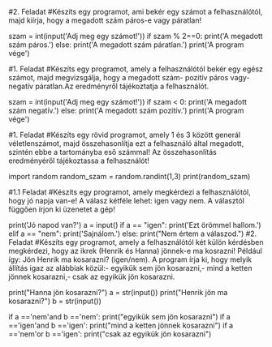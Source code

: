 #2. Feladat
#Készíts egy programot, ami bekér egy számot a felhasználótól, majd kiírja, hogy a megadott szám páros-e vagy páratlan!

szam = int(input('Adj meg egy számot!'))
if szam % 2==0:
  print('A megadott szám páros.')
else:
  print('A megadott szám páratlan.')
  print('A program vége')
  
#1. Feladat
#Készíts egy programot, amely a felhasználótól bekér egy egész számot, majd megvizsgálja, hogy a megadott szám- pozitív páros vagy- negatív páratlan.Az eredményről tájékoztatja a felhasználót.
  
szam = int(input('Adj meg egy számot!'))
if szam < 0:
    print('A megadott szám negatív.')
else:
  print('A megadott szám pozitív.')
print('A program vége')

#1. Feladat
#Készíts egy rövid programot, amely 1 és 3 között generál véletlenszámot, majd összehasonlítja ezt a felhasználó által megadott, szintén ebbe a tartományba eső számmal! Az összehasonlítás eredményéről tájékoztassa a felhasználót!

import random
random_szam = random.randint(1,3)
print(random_szam)

#1.1 Feladat
#Készíts egy programot, amely megkérdezi a felhasználótól, hogy jó napja van-e! A válasz kétféle lehet: igen vagy nem. A választól függően írjon ki üzenetet a gép!

print('Jó napod van?')
a = input()
if a == "igen":
    print('Ezt örömmel hallom.')
elif a == "nem":
  print('Sajnálom.')
else:
  print("Nem értem a válaszod.")
  #2. Feladat
#Készíts egy programot, amely a felhasználótól két külön kérdésben megkérdezi, hogy az ikrek (Henrik és Hanna) jönnek-e ma kosrazni! Például így: Jön Henrik ma kosarazni? (igen/nem). A program írja ki, hogy melyik állítás igaz az alábbiak közül:- egyikük sem jön kosarazni,- mind a ketten jönnek kosarazni,- csak az egyikük jön kosarazni.
  
print("Hanna jön kosarazni?")
a = str(input())
print("Henrik jön ma kosarazni?")
b = str(input())

if a =='nem'and b =='nem':
  print("egyikük sem jön kosarazni")
if a =='igen'and b =='igen':
  print("mind a ketten jönnek kosarazni")
  if a =='nem'or b =='igen':
    print("csak az egyikük jön kosarazni")
